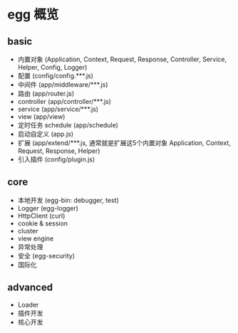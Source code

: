 # egg 概览

## basic

+ 内置对象 (Application, Context, Request, Response, Controller, Service, Helper, Config, Logger)
+ 配置 (config/config.***.js)
+ 中间件 (app/middleware/***.js)
+ 路由 (app/router.js)
+ controller (app/controller/***.js)
+ service (app/service/***.js)
+ view (app/view)
+ 定时任务 schedule (app/schedule)
+ 启动自定义 (app.js)
+ 扩展 (app/extend/***.js, 通常就是扩展这5个内置对象 Application, Context, Request, Response, Helper)
+ 引入插件 (config/plugin.js)

## core

+ 本地开发 (egg-bin: debugger, test) 
+ Logger (egg-logger)
+ HttpClient (curl)
+ cookie & session
+ cluster
+ view engine
+ 异常处理
+ 安全 (egg-security)
+ 国际化


## advanced

+ Loader
+ 插件开发
+ 核心开发
